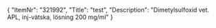 {
  "ItemNr": "321992",
  "Title": "test",
  "Description": "Dimetylsulfoxid vet. APL, inj-vätska, lösning 200 mg/ml"
}